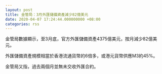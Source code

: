 ```yaml
---
layout: post
title: 金管局：3月外匯儲備資產減少82億美元
date: 2020-04-07 17:24:44.000000000 +08:00
categories: rss
---
```


金管局數據顯示，至3月底，官方外匯儲備資產4375億美元，按月減少82億美元。

外匯儲備資產規模相當於香港流通貨幣的6倍多，或港元貨幣供應M3約45%。

金管局又指，過去兩個月並無未交收外匯合約。
